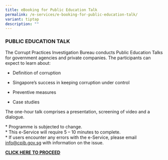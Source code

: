 ```yaml
---
title: eBooking for Public Education Talk
permalink: /e-services/e-booking-for-public-education-talk/
variant: tiptap
description: ""
---
```

<h3><strong>PUBLIC EDUCATION TALK</strong></h3>
<p>The Corrupt Practices Investigation Bureau conducts Public Education Talks
for government agencies and private companies. The participants can expect
to learn about:</p>
<ul data-tight="true" class="tight">
<li>
<p>Definition of corruption</p>
</li>
<li>
<p>Singapore’s success in keeping corruption under control</p>
</li>
<li>
<p>Preventive measures</p>
</li>
<li>
<p>Case studies</p>
</li>
</ul>
<p>The one-hour talk comprises a presentation, screening of video and a dialogue.</p>
<p>* Programme is subjected to change.
<br>* This e-Service will require 5 – 10 minutes to complete.
<br>* If users encounter any errors with the e-Service, please email <a href="mailto: info@cpib.gov.sg" rel="noopener noreferrer nofollow" target="_blank">info@cpib.gov.sg</a> with
information on the issue.</p>
<p><strong><a href="https://go.gov.sg/cpibpubliceducationtalks" class="button_special" rel="noopener noreferrer nofollow" target="_blank">CLICK HERE TO PROCEED</a></strong>
</p>
